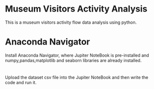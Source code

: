 # Museum Visitors Activity Analysis
This is a museum visitors activity flow data analysis using python.
# Anaconda Navigator
Install Anaconda Navigator, where Jupiter NoteBook is pre-installed and numpy,pandas,matplotlib and seaborn libraries are already installed.
#
Upload the dataset csv file into the Jupiter NoteBook and then write the code and run it.